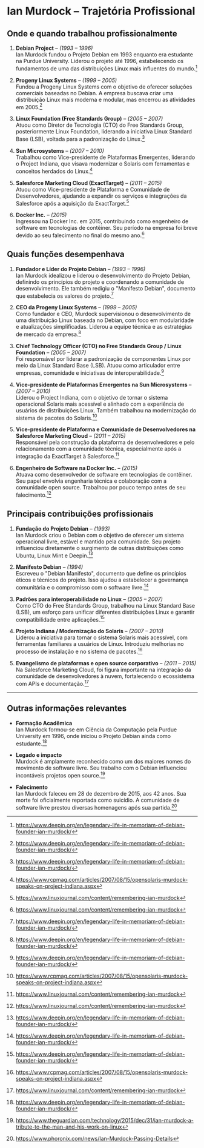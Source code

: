 # Ian Murdock – Trajetória Profissional

## Onde e quando trabalhou profissionalmente

1. **Debian Project** – *(1993 – 1996)*  
   Ian Murdock fundou o Projeto Debian em 1993 enquanto era estudante na Purdue University. Liderou o projeto até 1996, estabelecendo os fundamentos de uma das distribuições Linux mais influentes do mundo.[^1]

2. **Progeny Linux Systems** – *(1999 – 2005)*  
   Fundou a Progeny Linux Systems com o objetivo de oferecer soluções comerciais baseadas no Debian. A empresa buscava criar uma distribuição Linux mais moderna e modular, mas encerrou as atividades em 2005.[^2]

3. **Linux Foundation (Free Standards Group)** – *(2005 – 2007)*  
   Atuou como Diretor de Tecnologia (CTO) do Free Standards Group, posteriormente Linux Foundation, liderando a iniciativa Linux Standard Base (LSB), voltada para a padronização do Linux.[^3]

4. **Sun Microsystems** – *(2007 – 2010)*  
   Trabalhou como Vice-presidente de Plataformas Emergentes, liderando o Project Indiana, que visava modernizar o Solaris com ferramentas e conceitos herdados do Linux.[^4]

5. **Salesforce Marketing Cloud (ExactTarget)** – *(2011 – 2015)*  
   Atuou como Vice-presidente de Plataforma e Comunidade de Desenvolvedores, ajudando a expandir os serviços e integrações da Salesforce após a aquisição da ExactTarget.[^5]

6. **Docker Inc.** – *(2015)*  
   Ingressou na Docker Inc. em 2015, contribuindo como engenheiro de software em tecnologias de contêiner. Seu período na empresa foi breve devido ao seu falecimento no final do mesmo ano.[^6]

## Quais funções desempenhava

1. **Fundador e Líder do Projeto Debian** – *(1993 – 1996)*  
   Ian Murdock idealizou e liderou o desenvolvimento do Projeto Debian, definindo os princípios do projeto e coordenando a comunidade de desenvolvimento. Ele também redigiu o "Manifesto Debian", documento que estabelecia os valores do projeto.[^7]

2. **CEO da Progeny Linux Systems** – *(1999 – 2005)*  
   Como fundador e CEO, Murdock supervisionou o desenvolvimento de uma distribuição Linux baseada no Debian, com foco em modularidade e atualizações simplificadas. Liderou a equipe técnica e as estratégias de mercado da empresa.[^8]

3. **Chief Technology Officer (CTO) no Free Standards Group / Linux Foundation** – *(2005 – 2007)*  
   Foi responsável por liderar a padronização de componentes Linux por meio da Linux Standard Base (LSB). Atuou como articulador entre empresas, comunidade e iniciativas de interoperabilidade.[^9]

4. **Vice-presidente de Plataformas Emergentes na Sun Microsystems** – *(2007 – 2010)*  
   Liderou o Project Indiana, com o objetivo de tornar o sistema operacional Solaris mais acessível e alinhado com a experiência de usuários de distribuições Linux. Também trabalhou na modernização do sistema de pacotes do Solaris.[^10]

5. **Vice-presidente de Plataforma e Comunidade de Desenvolvedores na Salesforce Marketing Cloud** – *(2011 – 2015)*  
   Responsável pela construção da plataforma de desenvolvedores e pelo relacionamento com a comunidade técnica, especialmente após a integração da ExactTarget à Salesforce.[^11]

6. **Engenheiro de Software na Docker Inc.** – *(2015)*  
   Atuava como desenvolvedor de software em tecnologias de contêiner. Seu papel envolvia engenharia técnica e colaboração com a comunidade open source. Trabalhou por pouco tempo antes de seu falecimento.[^12]

## Principais contribuições profissionais

1. **Fundação do Projeto Debian** – *(1993)*  
   Ian Murdock criou o Debian com o objetivo de oferecer um sistema operacional livre, estável e mantido pela comunidade. Seu projeto influenciou diretamente o surgimento de outras distribuições como Ubuntu, Linux Mint e Deepin.[^13]

2. **Manifesto Debian** – *(1994)*  
   Escreveu o "Debian Manifesto", documento que define os princípios éticos e técnicos do projeto. Isso ajudou a estabelecer a governança comunitária e o compromisso com o software livre.[^14]

3. **Padrões para interoperabilidade no Linux** – *(2005 – 2007)*  
   Como CTO do Free Standards Group, trabalhou na Linux Standard Base (LSB), um esforço para unificar diferentes distribuições Linux e garantir compatibilidade entre aplicações.[^15]

4. **Projeto Indiana / Modernização do Solaris** – *(2007 – 2010)*  
   Liderou a iniciativa para tornar o sistema Solaris mais acessível, com ferramentas familiares a usuários de Linux. Introduziu melhorias no processo de instalação e no sistema de pacotes.[^16]

5. **Evangelismo de plataformas e open source corporativo** – *(2011 – 2015)*  
   Na Salesforce Marketing Cloud, foi figura importante na integração da comunidade de desenvolvedores à nuvem, fortalecendo o ecossistema com APIs e documentação.[^17]

---

## Outras informações relevantes

- **Formação Acadêmica**  
  Ian Murdock formou-se em Ciência da Computação pela Purdue University em 1996, onde iniciou o Projeto Debian ainda como estudante.[^18]

- **Legado e impacto**  
  Murdock é amplamente reconhecido como um dos maiores nomes do movimento de software livre. Seu trabalho com o Debian influenciou incontáveis projetos open source.[^19]

- **Falecimento**  
  Ian Murdock faleceu em 28 de dezembro de 2015, aos 42 anos. Sua morte foi oficialmente reportada como suicídio. A comunidade de software livre prestou diversas homenagens após sua partida.[^20]


[^1]: https://www.deepin.org/en/legendary-life-in-memoriam-of-debian-founder-ian-murdock/  
[^2]: https://www.deepin.org/en/legendary-life-in-memoriam-of-debian-founder-ian-murdock/  
[^3]: https://www.deepin.org/en/legendary-life-in-memoriam-of-debian-founder-ian-murdock/  
[^4]: https://www.rcpmag.com/articles/2007/08/15/opensolaris-murdock-speaks-on-project-indiana.aspx  
[^5]: https://www.linuxjournal.com/content/remembering-ian-murdock  
[^6]: https://www.linuxjournal.com/content/remembering-ian-murdock
[^7]: https://www.deepin.org/en/legendary-life-in-memoriam-of-debian-founder-ian-murdock/  
[^8]: https://www.deepin.org/en/legendary-life-in-memoriam-of-debian-founder-ian-murdock/  
[^9]: https://www.deepin.org/en/legendary-life-in-memoriam-of-debian-founder-ian-murdock/  
[^10]: https://www.rcpmag.com/articles/2007/08/15/opensolaris-murdock-speaks-on-project-indiana.aspx  
[^11]: https://www.linuxjournal.com/content/remembering-ian-murdock  
[^12]: https://www.linuxjournal.com/content/remembering-ian-murdock
[^13]: https://www.deepin.org/en/legendary-life-in-memoriam-of-debian-founder-ian-murdock/  
[^14]: https://www.deepin.org/en/legendary-life-in-memoriam-of-debian-founder-ian-murdock/  
[^15]: https://www.deepin.org/en/legendary-life-in-memoriam-of-debian-founder-ian-murdock/  
[^16]: https://www.rcpmag.com/articles/2007/08/15/opensolaris-murdock-speaks-on-project-indiana.aspx  
[^17]: https://www.linuxjournal.com/content/remembering-ian-murdock  
[^18]: https://www.deepin.org/en/legendary-life-in-memoriam-of-debian-founder-ian-murdock/  
[^19]: https://www.theguardian.com/technology/2015/dec/31/ian-murdock-a-tribute-to-the-man-and-his-work-on-linux  
[^20]: https://www.phoronix.com/news/Ian-Murdock-Passing-Details

